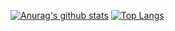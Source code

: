 
[![Anurag's github stats](https://github-readme-stats.vercel.app/api?username=hnfarif&show_icons=true&theme=cobalt&count_private=true)](https://github.com/hnfarif/hnfarif)
[![Top Langs](https://github-readme-stats.vercel.app/api/top-langs/?username=hnfarif&layout=compact&theme=cobalt)](https://github.com/hnfarif/hnfarif)
